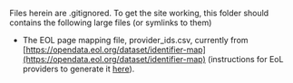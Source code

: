 Files herein are .gitignored. To get the site working, this folder should contains the following large files (or symlinks to them)

* The EOL page mapping file, provider_ids.csv, currently from [https://opendata.eol.org/dataset/identifier-map](https://opendata.eol.org/dataset/identifier-map) (instructions for EoL providers to generate it [here](https://github.com/EOL/tramea/issues/162#issuecomment-242234597)).
